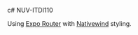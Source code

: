 c# NUV-ITDI110

Using [Expo Router](https://docs.expo.dev/router/introduction/) with [Nativewind](https://www.nativewind.dev/v4/overview/) styling.